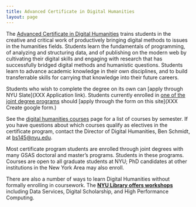 ```yaml
---
title: Advanced Certificate in Digital Humanities
layout: page
---
```


The [Advanced Certificate in Digital Humanities](https://as.nyu.edu/content/nyu-as/as/departments/dhss/program/advanced-certificate.html) trains students in the creative and critical work of productively bringing digital methods to issues in the humanities fields. Students learn the fundamentals of programming,  of analyzing and structuring data, and of publishing on the modern web by cultivating their digital skills and engaging with research that has successfully bridged digital methods and humanistic questions. Students learn to advance academic knowledge in their own disciplines, and to build transferrable skills for carrying that knowledge into their future careers.

Students who wish to complete the degree on its own can [apply through NYU Slate](XXX Application link). Students currently enrolled in 
[one of the joint degree programs](/curriculum/certificate-joint-degrees) should [apply through the form on this site](XXX Create google form.)

See the [digital humanities courses](/curriculum/courses/) page for a list of courses by semester. If you have questions about which courses qualify as electives in the certificate program, contact the Director of Digital Humanities, Ben Schmidt, at bs145@nyu.edu.

Most certificate program students are enrolled through joint degrees with many GSAS doctoral and master’s programs. Students in these programs. Courses are open to all graduate students at NYU; PhD candidates at other institutions in the New York Area may also enroll.



There are also a number of ways to learn Digital Humanities without formally enrolling in coursework. The **[NYU Library offers workshops](https://nyu.libcal.com/)** including Data Services, Digital Scholarship, and High Performance Computing.
